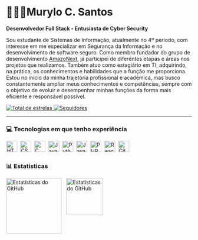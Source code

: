 # 🧑🏼‍💻Murylo C. Santos

**Desenvolvedor Full Stack - Entusiasta de Cyber Security**

Sou estudante de Sistemas de Informação, atualmente no 4º período, com interesse em me especializar em Segurança da Informação e no desenvolvimento de software seguro. Como membro fundador do grupo de desenvolvimento [AmazoNext](https://www.instagram.com/amazonext.dev), já participei de diferentes etapas e áreas nos projetos que realizamos. Também atuo como estagiário em TI, adquirindo, na prática, os conhecimentos e habilidades que a função me proporciona. Estou no início da minha trajetória profissional e acadêmica, mas busco constantemente ampliar meus conhecimentos e competências, sempre com o objetivo de evoluir e desempenhar minhas funções da forma mais eficiente e responsável possível.

<p align="left">
    </a> 
    <a href="https://github.com/Csmurylo?tab=repositories&sort=stargazers">
        <img 
            alt="Total de estrelas" 
            title="Total de estrelas GitHub" 
            src="https://custom-icon-badges.demolab.com/github/stars/Csmurylo?color=55960c&style=for-the-badge&labelColor=488207&logo=star&label=estrelas"
        />
    </a>
    <a href="https://github.com/Csmurylo?tab=followers">
        <img 
            alt="Seguidores" 
            title="Me siga no GitHub" 
            src="https://custom-icon-badges.demolab.com/github/followers/Csmurylo?color=236ad3&labelColor=1155ba&style=for-the-badge&logo=github&label=Seguidores&logoColor=white"
        />
    </a>
</p>

---

### 💻 Tecnologias em que tenho experiência

<div>
    <img
        align="left"
        alt="HTML5"
        title="HTML5"
        width="30"
        style="padding-right: 5px;"
        src="https://cdn.jsdelivr.net/gh/devicons/devicon@latest/icons/html5/html5-original.svg" 
    />
    <img 
        align="left"
        alt="CSS3"
        title="CSS3"
        width="30"
        style="padding-right: 5px;"
        src="https://cdn.jsdelivr.net/gh/devicons/devicon@latest/icons/css3/css3-original.svg" 
    />
    <img 
        align="left"
        alt="C"
        title="C"
        width="30"
        style="padding-right: 5px;"
        src="https://cdn.jsdelivr.net/gh/devicons/devicon@latest/icons/c/c-original.svg" 
    />
    <img 
        align="left"
        alt="Java"
        title="Java"
        width="30"
        style="padding-right: 5px;"
        src="https://cdn.jsdelivr.net/gh/devicons/devicon@latest/icons/java/java-original.svg" 
    />
    <img 
        align="left"
        alt="Python"
        title="Python"
        width="30"
        style="padding-right: 5px;"
        src="https://cdn.jsdelivr.net/gh/devicons/devicon@latest/icons/python/python-original.svg" 
    />
    <img 
        align="left"
        alt="JavaScript"
        title="JavaScript"
        width="30"
        style="padding-right: 5px;"
        src="https://cdn.jsdelivr.net/gh/devicons/devicon@latest/icons/javascript/javascript-original.svg" 
    />
    <img 
        align="left"
        alt="PHP"
        title="PHP"
        width="30"
        style="padding-right: 5px;"
        src="https://cdn.jsdelivr.net/gh/devicons/devicon@latest/icons/php/php-original.svg" 
    />
    <img 
        align="left"
        alt="React"
        title="React"
        width="30"
        style="padding-right: 5px;"
        src="https://cdn.jsdelivr.net/gh/devicons/devicon@latest/icons/react/react-original.svg" 
    />
    <img 
        align="left"
        alt="Git"
        title="Git"
        width="30"
        style="padding-right: 5px;"
        src="https://cdn.jsdelivr.net/gh/devicons/devicon@latest/icons/git/git-original.svg" 
    />
    <br>
    <br>
</div>

### 📊 Estatísticas
<p>
    <img 
        align="left"
        alt="Estatísticas do GitHub"
        height="150"
        style="padding-right: 10px;"
        src="https://github-readme-stats.vercel.app/api?username=Csmurylo&show_icons=true&theme=tokyonight&include_all_commits=true&locale=pt-br" 
    />
    <img 
        align="left"
        alt="Estatísticas do GitHub"
        height="100"
        style="padding-right: 10px;"
        src="https://github-readme-stats.vercel.app/api/top-langs/?username=Csmurylo&theme=tokyonight&layout=compact&locale=pt-br&custom_title=Tecnologias&include_all_commits=true" 
    />

</p>

